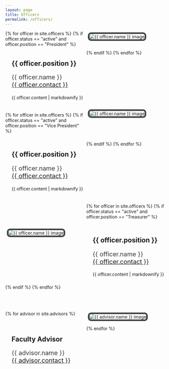 ```yaml
---
layout: page
title: Officers 
permalink: /officers/
---
```


<style type="text/css">
    .container {
        display: grid; 
        grid-template-columns:  1fr 1fr;
        grid-gap: 10px; 
        padding-bottom: 4em;
    }

    .box {
        padding: 5px;
    }

    .imagestyle { 
        max-width: 100%;
        max-height: 100%;
    }

    .contentstyle {
        padding-left: 20px; 
    }

    .image {
        object-fit: scale-down;
        max-width: 100%;
        border: 5px solid #444;
        border-radius: 10px; 
    }

    .name {
        color: #353839;
        font-size: 140%;
    }
</style>

<div class="container"> 
{% for officer in site.officers %}
    {% if officer.status == "active" and officer.position == "President" %}
        <div class="box">
            <img class="image" src="{{ officer.image }}" alt="{{ officer.name }} image"> 
        </div>
        <div class="contentstyle">
            <h2> {{ officer.position }} </h2>
            <p class="name"> {{ officer.name }} <br>
                <a class="u-email" href="mailto:{{ officer.contact }}">
                    {{ officer.contact }} 
                </a>
            </p>
            <p>{{ officer.content | markdownify }}</p>
        </div>
    {% endif %}
{% endfor %}

{% for officer in site.officers %}
    {% if officer.status == "active" and officer.position == "Vice President" %}
        <div class="box">
            <img class="image" src="{{ officer.image }}" alt="{{ officer.name }} image"> 
        </div>
        <div class="contentstyle">
            <h2> {{ officer.position }} </h2>
            <p class="name"> {{ officer.name }} <br>
            <a class="u-email" href="mailto:{{ officer.contact }}">
                {{ officer.contact }} 
            </a>
            </p>
            <p>{{ officer.content | markdownify }}</p>
        </div>
    {% endif %}
{% endfor %}

{% for officer in site.officers %}
{% if officer.status == "active" and officer.position == "Treasurer" %}
    <div class="box">
        <img class="image" src="{{ officer.image }}" alt="{{ officer.name }} image"> 
    </div>
    <div class="contentstyle">
        <h2> {{ officer.position }} </h2>
        <p class="name"> {{ officer.name }} <br>
        <a class="u-email" href="mailto:{{ officer.contact }}">
            {{ officer.contact }} 
        </a>
        </p>
        <p>{{ officer.content | markdownify }}</p>
    </div>
{% endif %}
{% endfor %}
</div>

<div class="container"> 
{% for advisor in site.advisors %}
    <div class="box">
        <img class="image" src="{{ advisor.image }}" alt="{{ advisor.name }} image"> 
    </div>
    <div class="contentstyle">
        <h2> Faculty Advisor </h2>
        <p class="name"> {{ advisor.name }}
            <a class="u-email" href="mailto:{{ advisor.contact }}"> <br>
            {{ advisor.contact }} 
            </a>
        </p>
    </div>
{% endfor %}
</div>
